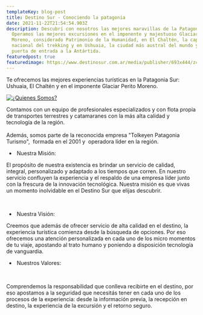 ```yaml
---
templateKey: blog-post
title: Destino Sur - Conociendo la patagonia
date: 2021-11-22T21:54:54.903Z
description: Descubrí con nosotros las mejores maravillas de la Patagonia.
  Operamos las mejores excursiones en el imponente y majestuoso Glaciar Perito
  Moreno, considerado Patrimonio de la Humanidad, en El Chaltén, la capital
  nacional del trekking y en Ushuaia, la ciudad más austral del mundo y la
  puerta de entrada a la Antártida.
featuredpost: true
featuredimage: https://www.destinosur.com.ar/media/publisher/693x444/zc/Navegacio%CC%81n-Canal-Beagle-Destino-Sur%20-11.jpg
---
```

Te ofrecemos las mejores experiencias turísticas en la Patagonia Sur: Ushuaia, El Chaltén y en el imponente Glaciar Perito Moreno.

[![¿Quienes Somos?](https://www.destinosur.com.ar/media/publisher/1141x400/zc/resize-up/Navegacio%CC%81n-Canal-Beagle-Destino-Sur%20-9.jpg)](https://www.destinosur.com.ar/media/publisher/Navegacio%CC%81n-Canal-Beagle-Destino-Sur%20-9.jpg "¿Quienes Somos?")

Contamos con un equipo de profesionales especializados y con flota propia de transportes terrestres y catamaranes con la más alta calidad y tecnología de la región.\
\
Además, somos parte de la reconocida empresa "Tolkeyen Patagonia Turismo",  formada en el 2001 y  operadora líder en la región. 

*  Nuestra Misión:

El propósito de nuestra existencia es brindar un servicio de calidad, integral, personalizado y adaptado a los tiempos que corren. En nuestro servicio confluyen la experiencia y el respaldo de una empresa líder junto con la frescura de la innovación tecnológica. Nuestra misión es que vivas un momento inolvidable en el Destino Sur que elijas descubrir.

 

*  Nuestra Visión:

Creemos que además de ofrecer servicio de alta calidad en el destino, la experiencia turística comienza desde la búsqueda de opciones. Por eso ofrecemos una atención personalizada en cada uno de los micro momentos de tu viaje, apostando al trato humano y poniendo a disposición tecnología de vanguardia. 

*  Nuestros Valores:

 

Comprendemos la responsabilidad que conlleva recibirte en el destino, por eso apostamos a la seguridad que necesitás tener en cada uno de los procesos de la experiencia: desde la información previa, la recepción en destino, la experiencia de la excursión y el retorno seguro.

<!--EndFragment-->